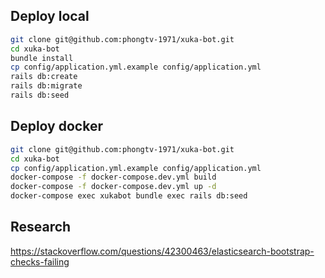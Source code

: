 ## Deploy local
```bash
git clone git@github.com:phongtv-1971/xuka-bot.git
cd xuka-bot
bundle install
cp config/application.yml.example config/application.yml
rails db:create
rails db:migrate
rails db:seed
```

## Deploy docker
```bash
git clone git@github.com:phongtv-1971/xuka-bot.git
cd xuka-bot
cp config/application.yml.example config/application.yml
docker-compose -f docker-compose.dev.yml build
docker-compose -f docker-compose.dev.yml up -d
docker-compose exec xukabot bundle exec rails db:seed
```

## Research
https://stackoverflow.com/questions/42300463/elasticsearch-bootstrap-checks-failing
